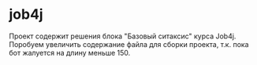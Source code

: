 # job4j
Проект содержит решения блока "Базовый ситаксис" курса Job4j.
Поробуем увеличить содержание файла для сборки проекта, т.к. пока бот жалуется на длину меньше 150.
